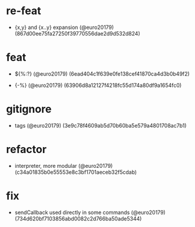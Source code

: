 # re-feat

* {x,y} and {x..y} expansion (@euro20179) (867d00ee75fa27250f39770556dae2d9d532d824)


# feat

* ${%:?} (@euro20179) (6ead404c1f639e0fe138cef41870ca4d3b0b49f2)

* {-%} (@euro20179) (63906d8a12127f4218fc55d174a80df9a1654fc0)


# gitignore

* tags (@euro20179) (3e9c78f4609ab5d70b60ba5e579a4801708ac7b1)


# refactor

* interpreter, more modular (@euro20179) (c34a01835b0e55553e8c3bf1701aeceb32f5cdab)


# fix

* sendCallback used directly in some commands (@euro20179) (734d620bf7103856abd0082c2d766ba50ade5344)


